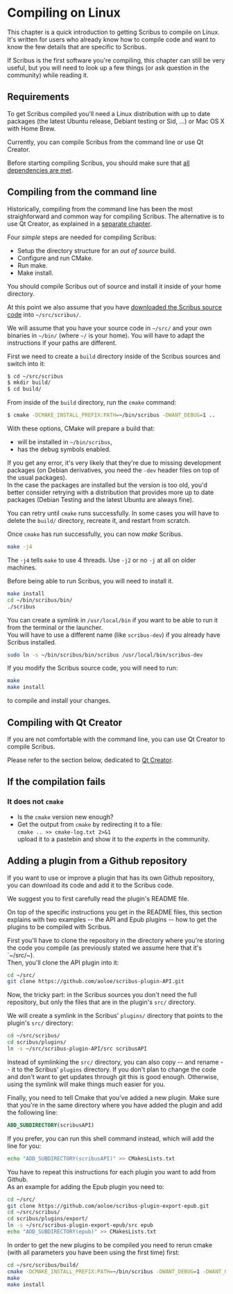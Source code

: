 # Compiling on Linux

This chapter is a quick introduction to getting Scribus to compile on Linux. It's written for users who already know how to compile code and want to know the few details that are specific to Scribus.

If Scribus is the first software you're compiling, this chapter can still be very useful, but you will need to look up a few things (or ask question in the community) while reading it.

## Requirements

To get Scribus compiled you'll need a Linux distribution with up to date packages (the latest Ubuntu release, Debiant testing or Sid, ...) or Mac OS X with Home Brew.

Currently, you can compile Scribus from the command line or use Qt Creator.

Before starting compiling Scribus, you should make sure that [all dependencies are met](getting-the-dependencies-en.md).

## Compiling from the command line

Historically, compiling from the command line has been the most straighforward and common way for compiling Scribus. The alternative is to use Qt Creator, as explained in a [separate chapter](compiling-with-qt-creator-en.md).

Four _simple_ steps are needed for compiling Scribus:

- Setup the directory structure for an _out of source_ build.
- Configure and run CMake.
- Run make.
- Make install.

You should compile Scribus out of source and install it inside of your home directory.

At this point we also assume that you have [downloaded the Scribus source code](getting-the-code-en.md) into `~/src/scribus/`.

We will assume that you have your source code in `~/src/` and your own binaries in `~/bin/` (where `~/` is your home). You will have to adapt the instructions if your paths are different.

First we need to create a `build` directory inside of the Scribus sources and switch into it:

```sh
$ cd ~/src/scribus
$ mkdir build/
$ cd build/
```

From inside of the `build` directory, run the `cmake` command:

```sh
$ cmake -DCMAKE_INSTALL_PREFIX:PATH=~/bin/scribus -DWANT_DEBUG=1 ..
```

With these options, CMake will prepare a build that:

- will be installed in `~/bin/scribus`,
- has the debug symbols enabled.

If you get any error, it's very likely that they're due to missing development packages (on Debian derivatives, you need the `-dev` header files on top of the usual packages).  
In the case the packages are installed but the version is too old, you'd better consider retrying with a distribution that provides more up to date packages (Debian Testing and the latest Ubuntu are always fine).

You can retry until `cmake` runs successfully. In some cases you will have to delete the `build/` directory, recreate it, and restart from scratch.

Once `cmake` has run successfully, you can now _make_ Scribus.

```sh
make -j4
```

The `-j4` tells `make` to use 4 threads. Use `-j2` or no `-j` at all on older machines.

Before being able to run Scribus, you will need to install it.

```sh
make install
cd ~/bin/scribus/bin/
./scribus
```

You can create a symlink in `/usr/local/bin` if you want to be able to run it from the terminal or the launcher.  
You will have to use a different name (like `scribus-dev`) if you already have Scribus installed.

```sh
sudo ln -s ~/bin/scribus/bin/scribus /usr/local/bin/scribus-dev
```

If you modify the Scribus source code, you will need to run:

```sh
make
make install
```

to compile and install your changes.

## Compiling with Qt Creator

If you are not comfortable with the command line, you can use Qt Creator to compile Scribus.

Please refer to the section below, dedicated to [Qt Creator](compiling-with-qt-creator-en.md).


## If the compilation fails

### It does not `cmake`

- Is the `cmake` version new enough?
- Get the output from `cmake` by redirecting it to a file:  
  `cmake .. >> cmake-log.txt 2>&1`  
  upload it to a pastebin and show it to the _experts_ in the community.

## Adding a plugin from a Github repository

If you want to use or improve a plugin that has its own Github repository, you can download its code and add it to the Scribus code.

We suggest you to first carefully read the plugin's README file.  

On top of the specific instructions you get in the README files, this section explains with two examples -- the API and Epub plugins -- how to get the plugins to be compiled with Scribus.

First you'll have to clone the repository in the directory where you're storing the code you compile (as previously stated we assume here that it's `~/src/~).  
Then, you'll clone the API plugin into it:

```sh
cd ~/src/
git clone https://github.com/aoloe/scribus-plugin-API.git
```

Now, the tricky part: in the Scribus sources you don't need the full repository, but only the files that are in the plugin's `src/` directory. 

We will create a symlink in the Scribus' `plugins/` directory that points to the plugin's `src/` directory:

```sh
cd ~/src/scribus/
cd scribus/plugins/
ln -s ~/src/scribus-plugin-API/src scribusAPI
```

Instead of symlinking the `src/` directory, you can also copy -- and rename -- it to the Scribus' `plugins` directory. If you don't plan to change the code and don't want to get updates through git this is good enough. Otherwise, using the symlink will make things much easier for you.

Finally, you need to tell Cmake that you've added a new plugin. Make sure that you're in the same directory where you have added the plugin and add the following line:

```.cmake
ADD_SUBDIRECTORY(scribusAPI)
```

If you prefer, you can run this shell command instead, which will add the line for you:

```sh
echo "ADD_SUBDIRECTORY(scribusAPI)" >> CMakesLists.txt
```

You have to repeat this instructions for each plugin you want to add from Github.  
As an example for adding the Epub plugin you need to:

```sh
cd ~/src/
git clone https://github.com/aoloe/scribus-plugin-export-epub.git
cd ~/src/scribus/
cd scribus/plugins/export/
ln -s ~/src/scribus-plugin-export-epub/src epub
echo "ADD_SUBDIRECTORY(epub)" >> CMakesLists.txt
```

In order to get the new plugins to be compiled you need to rerun cmake (with all parameters you have been using the first time) first:

```sh
cd ~/src/scribus/build/
cmake -DCMAKE_INSTALL_PREFIX:PATH=~/bin/scribus -DWANT_DEBUG=1 -DWANT_GUI_LANG="en_GB;de;fr;it;en" ..
make
make install
```
